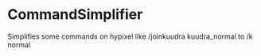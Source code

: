 # CommandSimplifier
Simplifies some commands on hypixel like /joinkuudra kuudra_normal to /k normal
